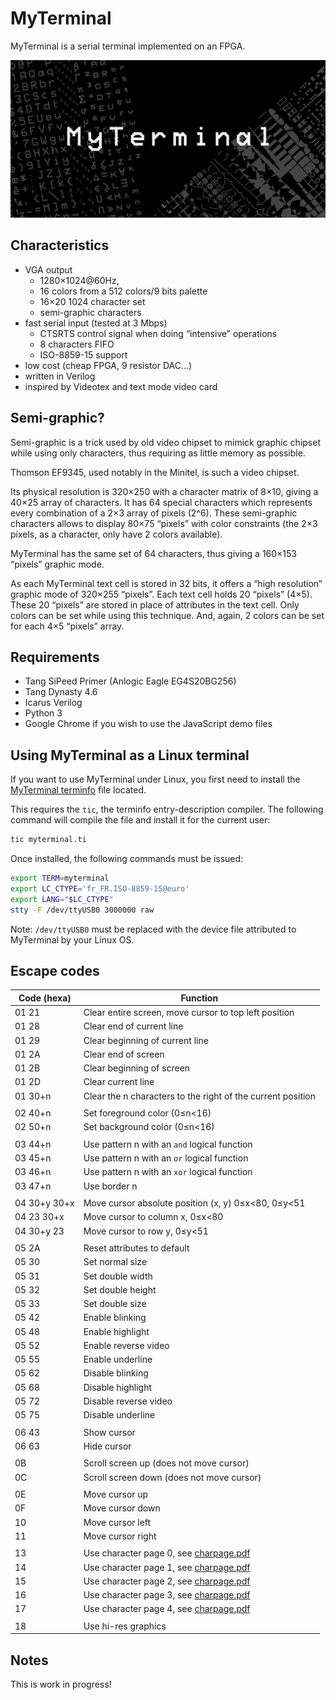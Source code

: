 MyTerminal
==========

MyTerminal is a serial terminal implemented on an FPGA.

![MyTerminal](doc/myterminal.png)

Characteristics
---------------

- VGA output
  - 1280×1024@60Hz,
  - 16 colors from a 512 colors/9 bits palette
  - 16×20 1024 character set
  - semi-graphic characters
- fast serial input (tested at 3 Mbps)
  - CTSRTS control signal when doing “intensive” operations
  - 8 characters FIFO 
  - ISO-8859-15 support
- low cost (cheap FPGA, 9 resistor DAC…)
- written in Verilog
- inspired by Videotex and text mode video card

Semi-graphic?
-------------

Semi-graphic is a trick used by old video chipset to mimick graphic chipset
while using only characters, thus requiring as little memory as possible.

Thomson EF9345, used notably in the Minitel, is such a video chipset.

Its physical resolution is 320×250 with a character matrix of 8×10, giving a
40×25 array of characters. It has 64 special characters which represents every
combination of a 2×3 array of pixels (2^6). These semi-graphic characters allows
to display 80×75 “pixels” with color constraints (the 2×3 pixels, as a
character, only have 2 colors available).

MyTerminal has the same set of 64 characters, thus giving a 160×153 “pixels”
graphic mode.

As each MyTerminal text cell is stored in 32 bits, it offers a “high resolution”
graphic mode of 320×255 “pixels”. Each text cell holds 20 “pixels” (4×5). These
20 “pixels” are stored in place of attributes in the text cell. Only colors
can be set while using this technique. And, again, 2 colors can be set for each
4×5 “pixels” array.

Requirements
------------

- Tang SiPeed Primer (Anlogic Eagle EG4S20BG256)
- Tang Dynasty 4.6
- Icarus Verilog
- Python 3
- Google Chrome if you wish to use the JavaScript demo files

Using MyTerminal as a Linux terminal
------------------------------------

If you want to use MyTerminal under Linux, you first need to install the
[MyTerminal terminfo](terminfo/myterminal.ti) file located.

This requires the `tic`, the terminfo entry-description compiler. The following
command will compile the file and install it for the current user:

```bash
tic myterminal.ti
```

Once installed, the following commands must be issued:

```bash
export TERM=myterminal
export LC_CTYPE='fr_FR.ISO-8859-15@euro'
export LANG="$LC_CTYPE"
stty -F /dev/ttyUSB0 3000000 raw
```

Note: `/dev/ttyUSB0` must be replaced with the device file attributed to
MyTerminal by your Linux OS.

Escape codes
------------

| Code (hexa)   | Function                                                    |
| ------------- |-------------------------------------------------------------|
| 01 21         | Clear entire screen, move cursor to top left position       |
| 01 28         | Clear end of current line                                   |
| 01 29         | Clear beginning of current line                             |
| 01 2A         | Clear end of screen                                         |
| 01 2B         | Clear beginning of screen                                   |
| 01 2D         | Clear current line                                          |
| 01 30+n       | Clear the n characters to the right of the current position |
|               |                                                             |
| 02 40+n       | Set foreground color (0≤n<16)                               |
| 02 50+n       | Set background color (0≤n<16)                               |
|               |                                                             |
| 03 44+n       | Use pattern n with an `and` logical function                |
| 03 45+n       | Use pattern n with an `or` logical function                 |
| 03 46+n       | Use pattern n with an `xor` logical function                |
| 03 47+n       | Use border n                                                |
|               |                                                             |
| 04 30+y 30+x  | Move cursor absolute position (x, y) 0≤x<80, 0≤y<51         |
| 04 23 30+x    | Move cursor to column x, 0≤x<80                             |
| 04 30+y 23    | Move cursor to row y, 0≤y<51                                |
|               |                                                             |
| 05 2A         | Reset attributes to default                                 |
| 05 30         | Set normal size                                             |
| 05 31         | Set double width                                            |
| 05 32         | Set double height                                           |
| 05 33         | Set double size                                             |
| 05 42         | Enable blinking                                             |
| 05 48         | Enable highlight                                            |
| 05 52         | Enable reverse video                                        |
| 05 55         | Enable underline                                            |
| 05 62         | Disable blinking                                            |
| 05 68         | Disable highlight                                           |
| 05 72         | Disable reverse video                                       |
| 05 75         | Disable underline                                           |
|               |                                                             |
| 06 43         | Show cursor                                                 |
| 06 63         | Hide cursor                                                 |
|               |                                                             |
| 0B            | Scroll screen up (does not move cursor)                     |
| 0C            | Scroll screen down (does not move cursor)                   |
|               |                                                             |
| 0E            | Move cursor up                                              |
| 0F            | Move cursor down                                            |
| 10            | Move cursor left                                            |
| 11            | Move cursor right                                           |
|               |                                                             |
| 13            | Use character page 0, see [charpage.pdf](font/charpage.pdf) |
| 14            | Use character page 1, see [charpage.pdf](font/charpage.pdf) |
| 15            | Use character page 2, see [charpage.pdf](font/charpage.pdf) |
| 16            | Use character page 3, see [charpage.pdf](font/charpage.pdf) |
| 17            | Use character page 4, see [charpage.pdf](font/charpage.pdf) |
|               |                                                             |
| 18            | Use hi-res graphics                                         |

Notes
-----

This is work in progress!